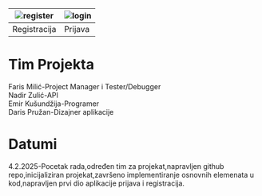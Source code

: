| ![register](https://github.com/user-attachments/assets/f9dd8170-9b30-4cd0-9ac8-5c0cf374f207) | ![login](https://github.com/user-attachments/assets/868d2e03-df95-422b-9de1-6a61d9c20467) |
| --- | --- |
| Registracija | Prijava |

# Tim Projekta
Faris Milić-Project Manager i Tester/Debugger <br>
Nadir Zulić-API <br>
Emir Kušundžija-Programer <br>
Daris Pružan-Dizajner aplikacije <br>
# Datumi
4.2.2025-Pocetak rada,određen tim za projekat,napravljen github repo,inicijaliziran projekat,završeno implementiranje osnovnih elemenata u kod,napravljen prvi dio aplikacije prijava i registracija.

